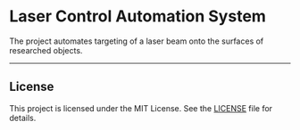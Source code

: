 # Laser Control Automation System

The project automates targeting of a laser beam onto the surfaces of researched objects.

---

## License

This project is licensed under the MIT License. See the [LICENSE](LICENSE) file for details.
